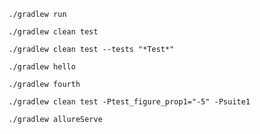 `./gradlew run`

`./gradlew clean test`

`./gradlew clean test --tests "*Test*"  `

`./gradlew hello`

`./gradlew fourth`

`./gradlew clean test -Ptest_figure_prop1="-5" -Psuite1`

`./gradlew allureServe`
